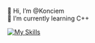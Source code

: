  👋 Hi, I’m @Konciem\
 🌱 I’m currently learning C++

[![My Skills](https://skills.thijs.gg/icons?i=cpp,py&theme=dark)](https://skills.thijs.gg)
